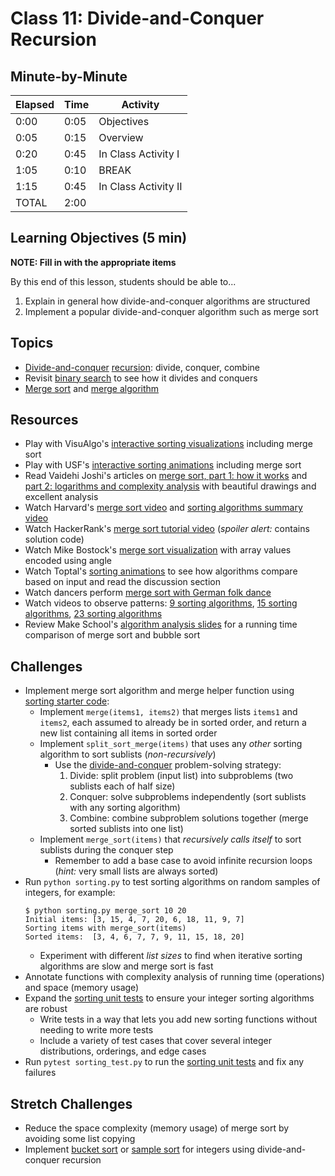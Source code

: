 # Class 11: Divide-and-Conquer Recursion

## Minute-by-Minute

| **Elapsed** | **Time** | **Activity**         |
|-------------|----------|----------------------|
| 0:00        | 0:05     | Objectives           |
| 0:05        | 0:15     | Overview             |
| 0:20        | 0:45     | In Class Activity I  |
| 1:05        | 0:10     | BREAK                |
| 1:15        | 0:45     | In Class Activity II |
| TOTAL       | 2:00     |                      |

## Learning Objectives (5 min)

**NOTE: Fill in with the appropriate items**

By this end of this lesson, students should be able to...

1. Explain in general how divide-and-conquer algorithms are structured
1. Implement a popular divide-and-conquer algorithm such as merge sort

## Topics
- [Divide-and-conquer]&nbsp;[recursion]: divide, conquer, combine
- Revisit [binary search] to see how it divides and conquers
- [Merge sort] and [merge algorithm]

## Resources
- Play with VisuAlgo's [interactive sorting visualizations][VisuAlgo sorting] including merge sort
- Play with USF's [interactive sorting animations][USF sorting] including merge sort
- Read Vaidehi Joshi's articles on [merge sort, part 1: how it works][BaseCS merge sort 1] and [part 2: logarithms and complexity analysis][BaseCS merge sort 2] with beautiful drawings and excellent analysis
- Watch Harvard's [merge sort video] and [sorting algorithms summary video]
- Watch HackerRank's [merge sort tutorial video] (*spoiler alert:* contains solution code)
- Watch Mike Bostock's [merge sort visualization] with array values encoded using angle
- Watch Toptal's [sorting animations] to see how algorithms compare based on input and read the discussion section
- Watch dancers perform [merge sort with German folk dance]
- Watch videos to observe patterns: [9 sorting algorithms], [15 sorting algorithms], [23 sorting algorithms]
- Review Make School's [algorithm analysis slides] for a running time comparison of merge sort and bubble sort

## Challenges
- Implement merge sort algorithm and merge helper function using [sorting starter code]:
	- Implement `merge(items1, items2)` that merges lists `items1` and `items2`, each assumed to already be in sorted order, and return a new list containing all items in sorted order
	- Implement `split_sort_merge(items)` that uses any *other* sorting algorithm to sort sublists (*non-recursively*)
		- Use the [divide-and-conquer] problem-solving strategy:
			1. Divide: split problem (input list) into subproblems (two sublists each of half size)
			2. Conquer: solve subproblems independently (sort sublists with any sorting algorithm)
			3. Combine: combine subproblem solutions together (merge sorted sublists into one list)
	- Implement `merge_sort(items)` that *recursively calls itself* to sort sublists during the conquer step
		- Remember to add a base case to avoid infinite recursion loops (*hint:* very small lists are always sorted)
- Run `python sorting.py` to test sorting algorithms on random samples of integers, for example:
	```
	$ python sorting.py merge_sort 10 20
	Initial items: [3, 15, 4, 7, 20, 6, 18, 11, 9, 7]
	Sorting items with merge_sort(items)
	Sorted items:  [3, 4, 6, 7, 7, 9, 11, 15, 18, 20]
	```
	- Experiment with different *list sizes* to find when iterative sorting algorithms are slow and merge sort is fast
- Annotate functions with complexity analysis of running time (operations) and space (memory usage)
- Expand the [sorting unit tests] to ensure your integer sorting algorithms are robust
	- Write tests in a way that lets you add new sorting functions without needing to write more tests
	- Include a variety of test cases that cover several integer distributions, orderings, and edge cases
- Run `pytest sorting_test.py` to run the [sorting unit tests] and fix any failures

## Stretch Challenges
- Reduce the space complexity (memory usage) of merge sort by avoiding some list copying
- Implement [bucket sort] or [sample sort] for integers using divide-and-conquer recursion


[divide-and-conquer]: https://en.wikipedia.org/wiki/Divide_and_conquer_algorithm
[recursion]: https://en.wikipedia.org/wiki/Recursion_(computer_science)
[binary search]: https://en.wikipedia.org/wiki/Binary_search_algorithm
[merge algorithm]: https://en.wikipedia.org/wiki/Merge_algorithm
[merge sort]: https://en.wikipedia.org/wiki/Merge_sort
[bucket sort]: https://en.wikipedia.org/wiki/Bucket_sort
[sample sort]: https://en.wikipedia.org/wiki/Samplesort

[algorithm analysis slides]: /slides/algorithm-analysis.pdf
[VisuAlgo sorting]: https://visualgo.net/en/sorting
[USF sorting]: https://www.cs.usfca.edu/~galles/visualization/ComparisonSort.html
[sorting animations]: https://www.toptal.com/developers/sorting-algorithms/
[merge sort visualization]: http://bl.ocks.org/mbostock/1243323
[BaseCS merge sort 1]: https://medium.com/basecs/making-sense-of-merge-sort-part-1-49649a143478
[BaseCS merge sort 2]: https://medium.com/basecs/making-sense-of-merge-sort-part-2-be8706453209

[merge sort tutorial video]: https://www.youtube.com/watch?v=KF2j-9iSf4Q
[merge sort video]: https://www.youtube.com/watch?v=sWtYJv_YXbo
[sorting algorithms summary video]: https://www.youtube.com/watch?v=B6l7AJYgCOI
[3 sorting algorithms]: https://www.youtube.com/watch?v=jHPexHsDxwQ
[9 sorting algorithms]: https://www.youtube.com/watch?v=ZZuD6iUe3Pc
[15 sorting algorithms]: https://www.youtube.com/watch?v=kPRA0W1kECg
[23 sorting algorithms]: https://www.youtube.com/watch?v=rqI6KT6cOas
[merge sort with German folk dance]: https://www.youtube.com/watch?v=dENca26N6V4

[sorting starter code]: /source/sorting.py
[sorting unit tests]: /source/sorting_test.py
